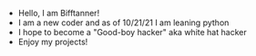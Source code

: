 - Hello, I am Bifftanner!
- I am a new coder and as of 10/21/21 I am leaning python
- I hope to become a "Good-boy hacker" aka white hat hacker
- Enjoy my projects!
